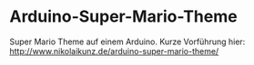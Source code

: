 # Arduino-Super-Mario-Theme
Super Mario Theme auf einem Arduino. Kurze Vorführung hier: http://www.nikolaikunz.de/arduino-super-mario-theme/
